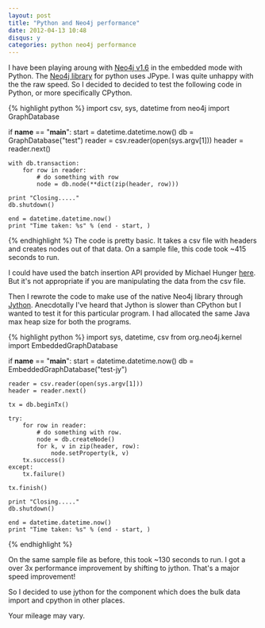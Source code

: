```yaml
---
layout: post
title: "Python and Neo4j performance"
date: 2012-04-13 10:48
disqus: y
categories: python neo4j performance
---
```


I have been playing aroung with [Neo4j v1.6](http://www.neo4j.org/)  in the embedded mode with Python. The [Neo4j library](http://pypi.python.org/pypi/neo4j-embedded/) for python uses JPype.
I was quite unhappy with the the raw speed. So I decided to decided to test the following code in Python, or more specifically CPython.

{% highlight python %}
import csv, sys, datetime
from neo4j import GraphDatabase

if __name__ == "__main__":
    start = datetime.datetime.now()
    db = GraphDatabase("test")
    reader = csv.reader(open(sys.argv[1]))
    header = reader.next()

    with db.transaction:
        for row in reader:
            # do something with row
            node = db.node(**dict(zip(header, row)))

    print "Closing....."
    db.shutdown()

    end = datetime.datetime.now()
    print "Time taken: %s" % (end - start, )
{% endhighlight %}
The code is pretty basic. It takes a csv file with headers and creates nodes out of that data. On a sample file, this code took ~415 seconds to run.

I could have used the batch insertion API provided by Michael Hunger [here](https://github.com/jexp/batch-import). But it's not appropriate if you are manipulating the data from the csv file.

Then I rewrote the code to make use of the native Neo4j library through [Jython](http://jython.org/). Anecdotally I've heard that Jython is slower than CPython but I wanted to test it for this particular program. I had allocated the same Java max heap size for both the programs.

{% highlight python %}
import sys, datetime, csv
from org.neo4j.kernel import EmbeddedGraphDatabase

if __name__ == "__main__":
    start = datetime.datetime.now()
    db = EmbeddedGraphDatabase("test-jy")

    reader = csv.reader(open(sys.argv[1]))
    header = reader.next()

    tx = db.beginTx()

    try:
        for row in reader:
            # do something with row.
            node = db.createNode()
            for k, v in zip(header, row):
                node.setProperty(k, v)
        tx.success()
    except:
        tx.failure()

    tx.finish()

    print "Closing....."
    db.shutdown()

    end = datetime.datetime.now()
    print "Time taken: %s" % (end - start, )
{% endhighlight %}

On the same sample file as before, this took ~130 seconds to run. I got a over 3x performance improvement by shifting to jython. That's a major speed improvement!

So I decided to use jython for the component which does the bulk data import and cpython in other places.

Your mileage may vary.
